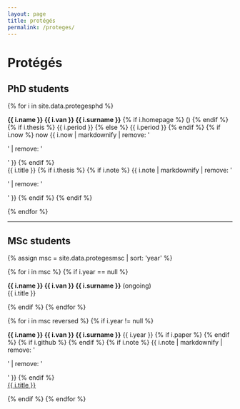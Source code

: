 ```yaml
---
layout: page
title: protégés
permalink: /proteges/
---
```


# Protégés


## PhD students

{% for i in site.data.protegesphd %}

<p><strong>{{ i.name }} {{ i.van }} {{ i.surname }}</strong>
{% if i.homepage %} 
  (<a href="{{ i.homepage }}"><i class="fa fa-home"></i></a>)
{% endif %}
{% if i.thesis %} 
  <span class="label success">{{ i.period }}</span>
{% else %}
  <span class="label success">{{ i.period }}</span>
{% endif %}
{% if i.now %} 
  <span class="label info">now {{ i.now | markdownify | remove: '<p>' | remove: '</p>' }}</span>
{% endif %}
<br>
{{ i.title }}
{% if i.thesis %} 
  <a href="{{ i.thesis }}"><i class="fa fa-file-pdf-o"></i></a>
  {% if i.note %} 
    <span class="label note">{{ i.note | markdownify | remove: '<p>' | remove: '</p>' }}</span>
  {% endif %}
{% endif %}
</p>

{% endfor %}



- - -

## MSc students 

{% assign msc = site.data.protegesmsc | sort: 'year' %}

{% for i in msc %}
{% if i.year == null %}

<p><strong>{{ i.name }} {{ i.van }} {{ i.surname }}</strong> (ongoing)<br>{{ i.title }}</p>

{% endif %}
{% endfor %}

{% for i in msc reversed %}
{% if i.year != null %}

<p>
  <strong>{{ i.name }} {{ i.van }} {{ i.surname }}</strong> <span class="label success">{{ i.year }}</span>
  {% if i.paper %}
    <a href="{{ i.paper }}"><i class="fa fa-file-pdf-o" title="paper"></i></a>
  {% endif %}
  {% if i.github %}
    <a href="{{ i.github }}"><i class="fa fa-github" title="github"></i></a>
  {% endif %}
  {% if i.note %} 
    <span class="label note">{{ i.note | markdownify | remove: '<p>' | remove: '</p>' }}</span>
  {% endif %}
  <br>
  <a href="{{ i.url }}">{{ i.title }}</a>
</p>

{% endif %}
{% endfor %}




  